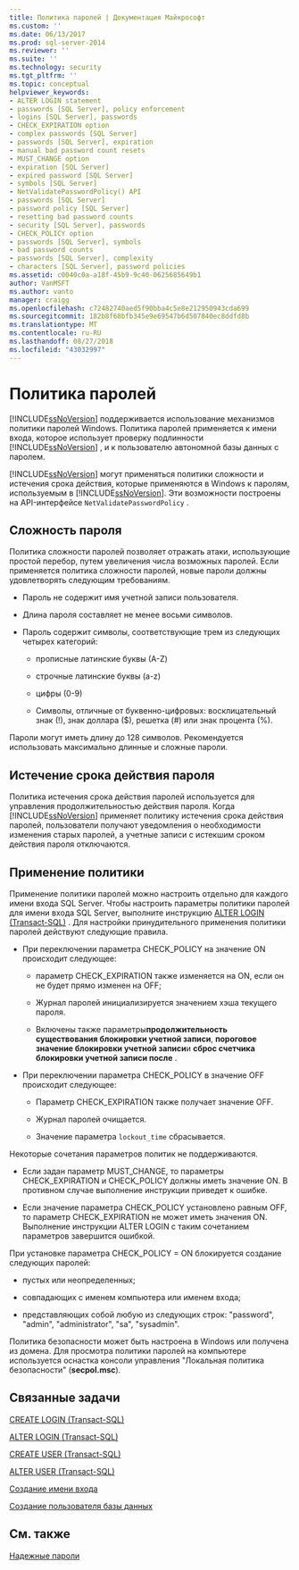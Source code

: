 ```yaml
---
title: Политика паролей | Документация Майкрософт
ms.custom: ''
ms.date: 06/13/2017
ms.prod: sql-server-2014
ms.reviewer: ''
ms.suite: ''
ms.technology: security
ms.tgt_pltfrm: ''
ms.topic: conceptual
helpviewer_keywords:
- ALTER LOGIN statement
- passwords [SQL Server], policy enforcement
- logins [SQL Server], passwords
- CHECK_EXPIRATION option
- complex passwords [SQL Server]
- passwords [SQL Server], expiration
- manual bad password count resets
- MUST_CHANGE option
- expiration [SQL Server]
- expired password [SQL Server]
- symbols [SQL Server]
- NetValidatePasswordPolicy() API
- passwords [SQL Server]
- password policy [SQL Server]
- resetting bad password counts
- security [SQL Server], passwords
- CHECK_POLICY option
- passwords [SQL Server], symbols
- bad password counts
- passwords [SQL Server], complexity
- characters [SQL Server], password policies
ms.assetid: c0040c0a-a18f-45b9-9c40-0625685649b1
author: VanMSFT
ms.author: vanto
manager: craigg
ms.openlocfilehash: c72482740aed5f90bba4c5e8e212950943cda699
ms.sourcegitcommit: 182b8f68bfb345e9e69547b6d507840ec8ddfd8b
ms.translationtype: MT
ms.contentlocale: ru-RU
ms.lasthandoff: 08/27/2018
ms.locfileid: "43032997"
---
```

# <a name="password-policy"></a>Политика паролей
  [!INCLUDE[ssNoVersion](../../includes/ssnoversion-md.md)] поддерживается использование механизмов политики паролей Windows. Политика паролей применяется к имени входа, которое использует проверку подлинности [!INCLUDE[ssNoVersion](../../includes/ssnoversion-md.md)] , и к пользователю автономной базы данных с паролем.  
  
 [!INCLUDE[ssNoVersion](../../includes/ssnoversion-md.md)] могут применяться политики сложности и истечения срока действия, которые применяются в Windows к паролям, используемым в [!INCLUDE[ssNoVersion](../../includes/ssnoversion-md.md)]. Эти возможности построены на API-интерфейсе `NetValidatePasswordPolicy` .  
  
## <a name="password-complexity"></a>Сложность пароля  
 Политика сложности паролей позволяет отражать атаки, использующие простой перебор, путем увеличения числа возможных паролей. Если применяется политика сложности паролей, новые пароли должны удовлетворять следующим требованиям.  
  
-   Пароль не содержит имя учетной записи пользователя.  
  
-   Длина пароля составляет не менее восьми символов.  
  
-   Пароль содержит символы, соответствующие трем из следующих четырех категорий:  
  
    -   прописные латинские буквы (А-Z)  
  
    -   строчные латинские буквы (a-z)  
  
    -   цифры (0-9)  
  
    -   Символы, отличные от буквенно-цифровых: восклицательный знак (!), знак доллара ($), решетка (#) или знак процента (%).  
  
 Пароли могут иметь длину до 128 символов. Рекомендуется использовать максимально длинные и сложные пароли.  
  
## <a name="password-expiration"></a>Истечение срока действия пароля  
 Политика истечения срока действия паролей используется для управления продолжительностью действия пароля. Когда [!INCLUDE[ssNoVersion](../../includes/ssnoversion-md.md)] применяет политику истечения срока действия паролей, пользователи получают уведомления о необходимости изменения старых паролей, а учетные записи с истекшим сроком действия пароля отключаются.  
  
## <a name="policy-enforcement"></a>Применение политики  
 Применение политики паролей можно настроить отдельно для каждого имени входа SQL Server. Чтобы настроить параметры политики паролей для имени входа SQL Server, выполните инструкцию [ALTER LOGIN &#40;Transact-SQL&#41;](/sql/t-sql/statements/alter-login-transact-sql) . Для настройки принудительного применения политики паролей действуют следующие правила.  
  
-   При переключении параметра CHECK_POLICY на значение ON происходит следующее:  
  
    -   параметр CHECK_EXPIRATION также изменяется на ON, если он не будет прямо изменен на OFF;  
  
    -   Журнал паролей инициализируется значением хэша текущего пароля.  
  
    -   Включены также параметры**продолжительность существования блокировки учетной записи**, **пороговое значение блокировки учетной записи**и **сброс счетчика блокировки учетной записи после** .  
  
-   При переключении параметра CHECK_POLICY в значение OFF происходит следующее:  
  
    -   Параметр CHECK_EXPIRATION также получает значение OFF.  
  
    -   Журнал паролей очищается.  
  
    -   Значение параметра `lockout_time` сбрасывается.  
  
 Некоторые сочетания параметров политик не поддерживаются.  
  
-   Если задан параметр MUST_CHANGE, то параметры CHECK_EXPIRATION и CHECK_POLICY должны иметь значение ON. В противном случае выполнение инструкции приведет к ошибке.  
  
-   Если значение параметра CHECK_POLICY установлено равным OFF, то параметр CHECK_EXPIRATION не может иметь значения ON. Выполнение инструкции ALTER LOGIN с таким сочетанием параметров завершится ошибкой.  
  
 При установке параметра CHECK_POLICY = ON блокируется создание следующих паролей:  
  
-   пустых или неопределенных;  
  
-   совпадающих с именем компьютера или именем входа;  
  
-   представляющих собой любую из следующих строк: "password", "admin", "administrator", "sa", "sysadmin".  
  
 Политика безопасности может быть настроена в Windows или получена из домена. Для просмотра политики паролей на компьютере используется оснастка консоли управления "Локальная политика безопасности" (**secpol.msc**).  
  
## <a name="related-tasks"></a>Связанные задачи  
 [CREATE LOGIN &#40;Transact-SQL&#41;](/sql/t-sql/statements/create-login-transact-sql)  
  
 [ALTER LOGIN &#40;Transact-SQL&#41;](/sql/t-sql/statements/alter-login-transact-sql)  
  
 [CREATE USER (Transact-SQL)](/sql/t-sql/statements/create-user-transact-sql)  
  
 [ALTER USER (Transact-SQL)](/sql/t-sql/statements/alter-user-transact-sql)  
  
 [Создание имени входа](authentication-access/create-a-login.md)  
  
 [Создание пользователя базы данных](authentication-access/create-a-database-user.md)  
  
## <a name="related-content"></a>См. также  
 [Надежные пароли](strong-passwords.md)  
  
  
